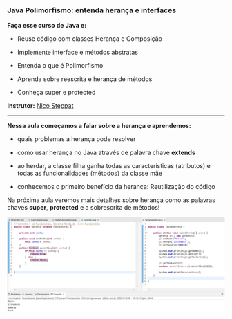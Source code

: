 ### Java Polimorfismo: entenda herança e interfaces

**Faça esse curso de Java e:**

- Reuse código com classes Herança e Composição

- Implemente interface e métodos abstratas

- Entenda o que é Polimorfismo

- Aprenda sobre reescrita e herança de métodos

- Conheça super e protected

**Instrutor:** 
[Nico Steppat](https://github.com/steppat)
 
__________________________________________

**Nessa aula começamos a falar sobre a herança e aprendemos:**

- quais problemas a herança pode resolver

- como usar herança no Java através de palavra chave **extends**

- ao herdar, a classe filha ganha todas as características (atributos) e todas as funcionalidades (métodos) da classe mãe

- conhecemos o primeiro benefício da herança: Reutilização do código

Na próxima aula veremos mais detalhes sobre herança como as palavras chaves **super**, **protected** e a sobrescrita de métodos!

![Introdução a Herança](./imgs/prints/introducaoHeranca.png)